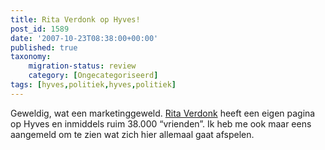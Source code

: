 ```yaml
---
title: Rita Verdonk op Hyves!
post_id: 1589
date: '2007-10-23T08:38:00+00:00'
published: true
taxonomy:
    migration-status: review
    category: [Ongecategoriseerd]
tags: [hyves,politiek,hyves,politiek]
---
```

Geweldig, wat een marketinggeweld. [Rita Verdonk](http://rita-verdonk.hyves.nl/) heeft een eigen pagina op Hyves en inmiddels ruim 38.000 “vrienden”. Ik heb me ook maar eens aangemeld om te zien wat zich hier allemaal gaat afspelen.